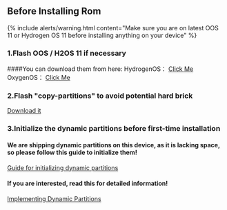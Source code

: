 ## Before Installing Rom

{% include alerts/warning.html content="Make sure you are on latest OOS 11 or Hydrogen OS 11 before installing anything on your device" %}

### 1.Flash OOS / H2OS 11 if necessary
####You can download them from here:
HydrogenOS： [Click Me](https://download.h2os.com/OnePlus6T/MP/OnePlus6THydrogen_34.K.62_OTA_0620_all_2112282145_db7672c020714abb.zip)
OxygenOS： [Click Me](https://download.h2os.com/OnePlus6T/MP/OnePlus6THydrogen_34.K.62_OTA_0620_all_2112282145_db7672c020714abb.zip)

### 2.Flash "copy-partitions" to avoid potential hard brick
[Download it](https://github.com/betaxab/copypartitions/releases/download/1.1/signed_copy-partitions_1.1.zip)

### 3.Initialize the dynamic partitions before first-time installation
#### We are shipping dynamic partitions on this device, as it is lacking space, so please follow this guide to initialize them!
[Guide for initializing dynamic partitions](https://gist.github.com/AnierinBliss/dfae19e6c21fde039f8edceeda4bc576)
#### If you are interested, read this for detailed information!
[Implementing Dynamic Partitions](https://source.android.google.cn/docs/core/ota/dynamic_partitions/implement)
